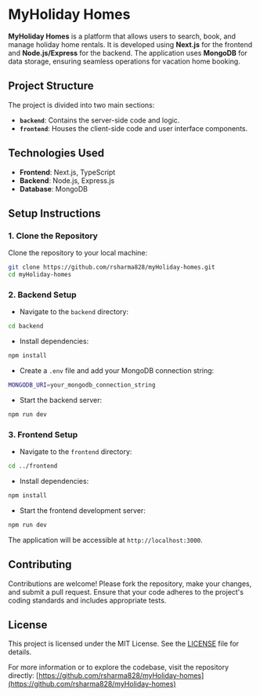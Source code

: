 
# MyHoliday Homes

**MyHoliday Homes** is a platform that allows users to search, book, and manage holiday home rentals. It is developed using **Next.js** for the frontend and **Node.js/Express** for the backend. The application uses **MongoDB** for data storage, ensuring seamless operations for vacation home booking.

## Project Structure

The project is divided into two main sections:

- **`backend`**: Contains the server-side code and logic.
- **`frontend`**: Houses the client-side code and user interface components.

## Technologies Used

- **Frontend**: Next.js, TypeScript
- **Backend**: Node.js, Express.js
- **Database**: MongoDB

## Setup Instructions

### 1. Clone the Repository

Clone the repository to your local machine:

```bash
git clone https://github.com/rsharma828/myHoliday-homes.git
cd myHoliday-homes
```

### 2. Backend Setup

- Navigate to the `backend` directory:

```bash
cd backend
```

- Install dependencies:

```bash
npm install
```

- Create a `.env` file and add your MongoDB connection string:

```bash
MONGODB_URI=your_mongodb_connection_string
```

- Start the backend server:

```bash
npm run dev
```

### 3. Frontend Setup

- Navigate to the `frontend` directory:

```bash
cd ../frontend
```

- Install dependencies:

```bash
npm install
```

- Start the frontend development server:

```bash
npm run dev
```

The application will be accessible at `http://localhost:3000`.

## Contributing

Contributions are welcome! Please fork the repository, make your changes, and submit a pull request. Ensure that your code adheres to the project's coding standards and includes appropriate tests.

## License

This project is licensed under the MIT License. See the [LICENSE](LICENSE) file for details.

For more information or to explore the codebase, visit the repository directly: [https://github.com/rsharma828/myHoliday-homes](https://github.com/rsharma828/myHoliday-homes)
```
